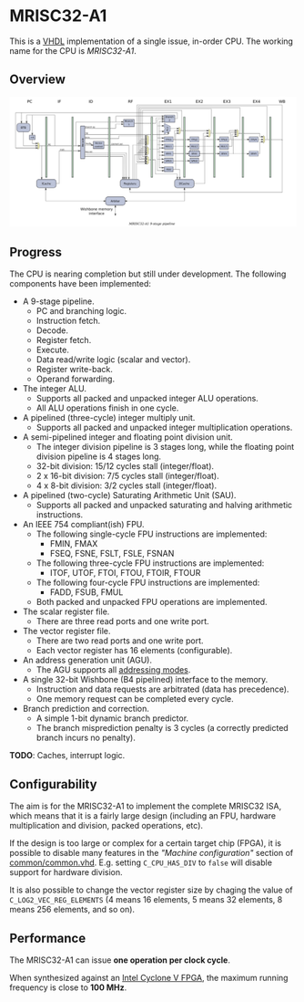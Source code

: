 # MRISC32-A1

This is a [VHDL](https://en.wikipedia.org/wiki/VHDL) implementation of a single issue, in-order CPU. The working name for the CPU is *MRISC32-A1*.

## Overview

![MRISC32-A1 pipleine](mrisc32-a1-pipeline.png)

## Progress

The CPU is nearing completion but still under development. The following components have been implemented:

* A 9-stage pipeline.
  - PC and branching logic.
  - Instruction fetch.
  - Decode.
  - Register fetch.
  - Execute.
  - Data read/write logic (scalar and vector).
  - Register write-back.
  - Operand forwarding.
* The integer ALU.
  - Supports all packed and unpacked integer ALU operations.
  - All ALU operations finish in one cycle.
* A pipelined (three-cycle) integer multiply unit.
  - Supports all packed and unpacked integer multiplication operations.
* A semi-pipelined integer and floating point division unit.
  - The integer division pipeline is 3 stages long, while the floating point division pipeline is 4 stages long.
  - 32-bit division: 15/12 cycles stall (integer/float).
  - 2 x 16-bit division: 7/5 cycles stall (integer/float).
  - 4 x 8-bit division: 3/2 cycles stall (integer/float).
* A pipelined (two-cycle) Saturating Arithmetic Unit (SAU).
  - Supports all packed and unpacked saturating and halving arithmetic instructions.
* An IEEE 754 compliant(ish) FPU.
  - The following single-cycle FPU instructions are implemented:
    - FMIN, FMAX
    - FSEQ, FSNE, FSLT, FSLE, FSNAN
  - The following three-cycle FPU instructions are implemented:
    - ITOF, UTOF, FTOI, FTOU, FTOIR, FTOUR
  - The following four-cycle FPU instructions are implemented:
    - FADD, FSUB, FMUL
  - Both packed and unpacked FPU operations are implemented.
* The scalar register file.
  - There are three read ports and one write port.
* The vector register file.
  - There are two read ports and one write port.
  - Each vector register has 16 elements (configurable).
* An address generation unit (AGU).
  - The AGU supports all [addressing modes](../../doc/AddressingModes.md).
* A single 32-bit Wishbone (B4 pipelined) interface to the memory.
  - Instruction and data requests are arbitrated (data has precedence).
  - One memory request can be completed every cycle.
* Branch prediction and correction.
  - A simple 1-bit dynamic branch predictor.
  - The branch misprediction penalty is 3 cycles (a correctly predicted branch incurs no penalty).

**TODO**: Caches, interrupt logic.

## Configurability

The aim is for the MRISC32-A1 to implement the complete MRISC32 ISA, which means that it is a fairly large design (including an FPU, hardware multiplication and division, packed operations, etc).

If the design is too large or complex for a certain target chip (FPGA), it is possible to disable many features in the *"Machine configuration"* section of [common/common.vhd](common/common.vhd). E.g. setting `C_CPU_HAS_DIV` to `false` will disable support for hardware division.

It is also possible to change the vector register size by chaging the value of `C_LOG2_VEC_REG_ELEMENTS` (4 means 16 elements, 5 means 32 elements, 8 means 256 elements, and so on).

## Performance

The MRISC32-A1 can issue **one operation per clock cycle**.

When synthesized against an [Intel Cyclone V FPGA](https://www.intel.com/content/www/us/en/products/programmable/fpga/cyclone-v.html), the maximum running frequency is close to **100 MHz**.

